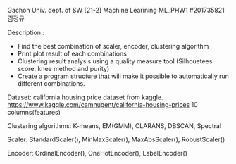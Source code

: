 Gachon Univ. dept. of SW 
[21-2] Machine Learining 
ML_PHW1 #201735821 김정규

Description : 
- Find the best combination of scaler, encoder, clustering algorithm 
- Print plot result of each combinations
- Clustering result analysis using a quality measure tool (Silhouetees score, knee method and purity)
- Create a program structure that will make it possible to automatically run different combinations.

Dataset: 
california housing price dataset from kaggle.
https://www.kaggle.com/camnugent/california-housing-prices
10 columns(features)


Clustering algorithms:
K-means, EM(GMM), CLARANS, DBSCAN, Spectral 

Scaler:
StandardScaler(), MinMaxScaler(), MaxAbsScaler(), RobustScaler()

Encoder: 
OrdinalEncoder(), OneHotEncoder(), LabelEncoder()
